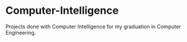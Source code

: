 # Computer-Intelligence
Projects done with Computer Intelligence for my graduation in Computer Engineering.
